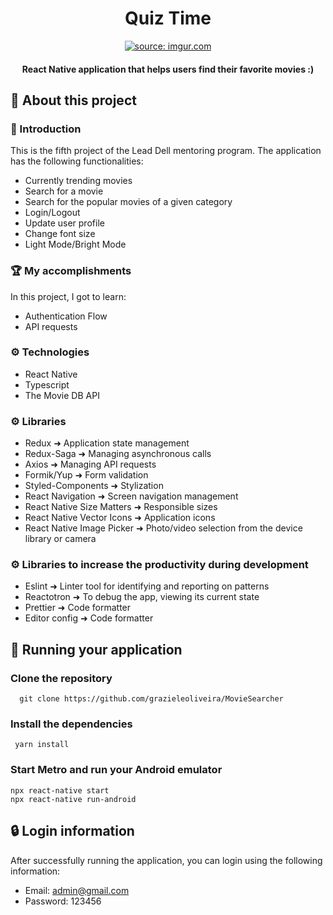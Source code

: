 <h1 align="center">
  Quiz Time
</h1>

<p align="center">
  <a href="https://imgur.com/IiedbCx"><img src="https://i.imgur.com/IiedbCx.png" title="source: imgur.com" /></a>
</p>
<h4 align="center">React Native application that helps users find their favorite movies :) </h4>

## 📍 About this project
### 📖 Introduction
This is the fifth project of the Lead Dell mentoring program. The application has the following functionalities:
- Currently trending movies
- Search for a movie
- Search for the popular movies of a given category
- Login/Logout
- Update user profile
- Change font size
- Light Mode/Bright Mode

### 🏆 My accomplishments
In this project, I got to learn:
- Authentication Flow
- API requests

### ⚙️ Technologies
<ul>
  <li>React Native</li>
  <li>Typescript</li>
  <li>The Movie DB API</li>
</ul>

### ⚙️ Libraries
<ul>
  <li>Redux ➜ Application state management</li>
  <li>Redux-Saga ➜ Managing asynchronous calls </li>
  <li>Axios ➜ Managing API requests </li>
  <li>Formik/Yup ➜ Form validation </li>
  <li>Styled-Components ➜ Stylization </li>
  <li>React Navigation ➜ Screen navigation management</li>
  <li>React Native Size Matters ➜ Responsible sizes</li>
  <li>React Native Vector Icons ➜ Application icons </li>
  <li>React Native Image Picker ➜ Photo/video selection from the device library or camera</li>
</ul>

### ⚙️ Libraries to increase the productivity during development
<ul>
  <li>Eslint ➜ Linter tool for identifying and reporting on patterns </li>
  <li>Reactotron ➜ To debug the app, viewing its current state</li>
  <li>Prettier ➜ Code formatter </li>
  <li>Editor config ➜ Code formatter </li>
</ul>


## 🏃 Running your application
### Clone the repository
  ```
    git clone https://github.com/grazieleoliveira/MovieSearcher
  ```
### Install the dependencies
 ```
  yarn install
 ```
### Start Metro and run your Android emulator
  ```
  npx react-native start
  npx react-native run-android
  ```

## 🔒 Login information
After successfully running the application, you can login using the following information:
- Email: admin@gmail.com
- Password: 123456
